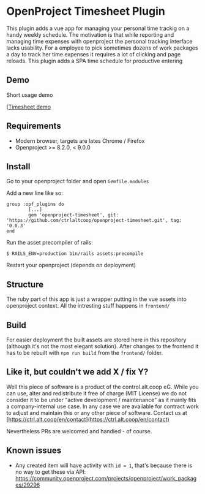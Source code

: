 # OpenProject Timesheet Plugin

This plugin adds a vue app for managing your personal time trackig on a handy weekly schedule.
The motivation is that while reporting and managing time expenses with openproject the personal tracking interface lacks usability.
For a employee to pick sometimes dozens of work packages a day to track her time expenses it requires a lot of clicking and page reloads.
This plugin adds a SPA time schedule for productive entering

## Demo

Short usage demo

[[Timesheet demo](./demo.gif)

## Requirements

* Modern browser, targets are lates Chrome / Firefox
* Openproject >= 8.2.0, < 9.0.0


## Install

Go to your openproject folder and open `Gemfile.modules`

Add a new line like so:

```
group :opf_plugins do
        [...]
        gem 'openproject-timesheet', git:  'https://github.com/ctrlaltcoop/openproject-timesheet.git', tag: '0.0.3'
end
```

Run the asset precompiler of rails:
```
$ RAILS_ENV=production bin/rails assets:precompile
```

Restart your openproject (depends on deployment)

## Structure

The ruby part of this app is just a wrapper putting in the vue assets into openproject context.
All the intresting stuff happens in `frontend/`

## Build

For easier deployment the built assets are stored here in this repository (although it's not the most elegant solution).
After changes to the frontend it has to be rebuilt with `npm run build` from the `frontend/` folder.

## Like it, but couldn't we add X / fix Y?

Well this piece of software is a product of the control.alt.coop eG. While you can use, alter and redistribute it free of charge (MIT License) we do not consider it to be under "active development / maintenance" as it mainly fits a company-internal use case. In any case we are available for contract work to adjust and maintain this or any other piece of software. Contact us at [https://ctrl.alt.coop/en/contact](https://ctrl.alt.coop/en/contact)

Nevertheless PRs are welcomed and handled - of course.


## Known issues

* Any created item will have activity with `id = 1`, that's because there is no way to get these via API: https://community.openproject.com/projects/openproject/work_packages/29296